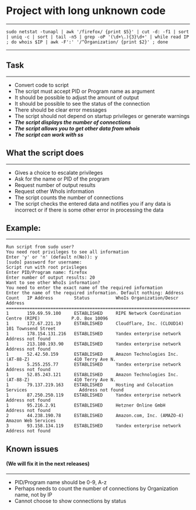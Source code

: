 # Project with long unknown code

***
```
sudo netstat -tunapl | awk '/firefox/ {print $5}' | cut -d: -f1 | sort | uniq -c | sort | tail -n5 | grep -oP '(\d+\.){3}\d+' | while read IP ; do whois $IP | awk -F':' '/^Organization/ {print $2}' ; done
```
***

## Task

***

* Convert code to script
* The script must accept PID or Program name as argument
* It should be possible to adjust the amount of output
* It should be possible to see the status of the connection
* There should be clear error messages
* The script should not depend on startup privileges or generate warnings
* ***The script displays the number of connections***
* ***The script allows you to get other data from whois***
* ***The script can work with ss***

## What the script does

***

* Gives a choice to escalate privileges
* Ask for the name or PID of the program
* Request number of output results
* Request other WhoIs information
* The script counts the number of connections
* The script checks the entered data and notifies you if any data is incorrect or if there is some other error in processing the data

## Example:

***

```
Run script from sudo user?
You need root privileges to see all information
Enter 'y' or 'n' (default n(No)): y
[sudo] password for username:
Script run with root privileges
Enter PID/Program name: firefox
Enter number of output results: 20
Want to see other WhoIs information?
You need to enter the exact name of the required information
Enter the name of the required information. Default nothing: Address
Count   IP Address        Status          WhoIs Organization/Descr                           Address
===========================================================================================================
1       159.69.59.100     ESTABLISHED     RIPE Network Coordination Centre (RIPE)            P.O. Box 10096
1       172.67.221.19     ESTABLISHED     Cloudflare, Inc. (CLOUD14)                         101 Townsend Street
1       178.154.131.216   ESTABLISHED     Yandex enterprise network                          Address not found
1       213.180.193.90    ESTABLISHED     Yandex enterprise network                          Address not found
1       52.42.50.159      ESTABLISHED     Amazon Technologies Inc. (AT-88-Z)                 410 Terry Ave N.
1       5.255.255.77      ESTABLISHED     Yandex enterprise network                          Address not found
1       52.85.243.121     ESTABLISHED     Amazon Technologies Inc. (AT-88-Z)                 410 Terry Ave N.
1       79.137.219.163    ESTABLISHED     Hosting and Colocation Services                    Address not found
1       87.250.250.119    ESTABLISHED     Yandex enterprise network                          Address not found
1       95.216.2.91       ESTABLISHED     Hetzner Online GmbH                                Address not found
2       44.238.190.78     ESTABLISHED     Amazon.com, Inc. (AMAZO-4)                         Amazon Web Services
3       93.158.134.119    ESTABLISHED     Yandex enterprise network                          Address not found

```

## Known issues 
#### (We will fix it in the next releases)

***

* PID/Program name should be 0-9, A-z
* Perhaps needs to count the number of connections by Organization name, not by IP
* Cannot choose to show connections by status
